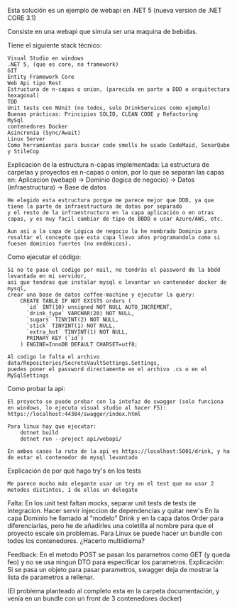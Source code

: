 Esta solución es un ejemplo de webapi en .NET 5 (nueva version de .NET CORE 3.1)

Consiste en una webapi que simula ser una maquina de bebidas.

Tiene el siguiente stack técnico:

	Visual Studio en windows
	.NET 5, (que es core, no framework)
	GIT
	Entity Framework Core
	Web Api tipo Rest
	Estructura de n-capas o onion, (parecida en parte a DDD o arquitectura hexagonal)
	TDD
	Unit tests con NUnit (no todos, solo DrinkServices como ejemplo)
	Buenas prácticas: Principios SOLID, CLEAN CODE y Refactoring
	MySql
	contenedores Docker
	Asincronía (Sync/Await)
	Linux Server
	Como herramientas para buscar code smells he usado CodeMaid, SonarQube y StileCop

Explicacion de la estructura n-capas implementada:
	La estructura de carpetas y proyectos es n-capas o onion, por lo que se separan las capas en: 
		Aplicacion (webapi) -> Dominio (logica de negocio) -> Datos (infraestructura) -> Base de datos
	
	He elegido esta estructura porque me parece mejor que DDD, ya que tiene la parte de infraestructura de datos por separado 
	y el resto de la infraestructura en la capa aplicación o en otras capas, y es muy facil cambiar de tipo de BBDD o usar Azure/AWS, etc.
	
	Aun así a la capa de Lógica de negocio la he nombrado Dominio para resaltar el concepto que esta capa llevo años programandola como si fuesen dominios fuertes (no endémicos).
	
Como ejecutar el código:

	Si no te paso el codigo por mail, no tendrás el password de la bbdd levantada en mi servidor, 
	asi que tendras que instalar mysql o levantar un contenedor docker de mysql,
	crear una base de datos coffee-machine y ejecutar la query:	
		CREATE TABLE IF NOT EXISTS orders (
		  `id` INT(10) unsigned NOT NULL AUTO_INCREMENT,
		  `drink_type` VARCHAR(20) NOT NULL,
		  `sugars` TINYINT(2) NOT NULL,
		  `stick` TINYINT(1) NOT NULL,
		  `extra_hot` TINYINT(1) NOT NULL,
		  PRIMARY KEY (`id`)
		) ENGINE=InnoDB DEFAULT CHARSET=utf8;	
	
	Al codigo le falta el archivo data/Repositories/SecretsVaultSettings.Settings, 
	puedes poner el password directamente en el archivo .cs o en el MySqlSettings

Como probar la api:
	
	El proyecto se puede probar con la intefaz de swagger (solo funciona en windows, lo ejecuta visual studio al hacer F5):
	https://localhost:44384/swagger/index.html

	Para linux hay que ejecutar:
		dotnet build
		dotnet run --project api/webapi/
	
	En ambos casos la ruta de la api es https://localhost:5001/drink, y ha de estar el contenedor de mysql levantado
	
Explicación de por qué hago try's en los tests

	Me parece mucho más elegante usar un try en el test que no usar 2 metodos distintos, 1 de ellos un delegate
Falta:
	En los unit test faltan mocks, separar unit tests de tests de integracion.
	Hacer servir injeccion de dependencias y quitar new's
	En la capa Dominio he llamado al "modelo" Drink y en la capa datos Order para diferenciarlas, pero he de añadirles una coletilla al nombre para que el proyecto escale sin problemas. 
	Para Linux se puede hacer un bundle con todos los contenedores.
	¿Hacerlo multiidioma?

Feedback: En el metodo POST se pasan los parametros como GET (y queda feo) y no se usa ningun DTO para especificar los parametros.
Explicación: Si se pasa un objeto para pasar parametros, swagger deja de mostrar la lista de parametros a rellenar.

	
(El problema planteado al completo esta en la carpeta documentación, y venía en un bundle con un front de 3 contenedores docker)

